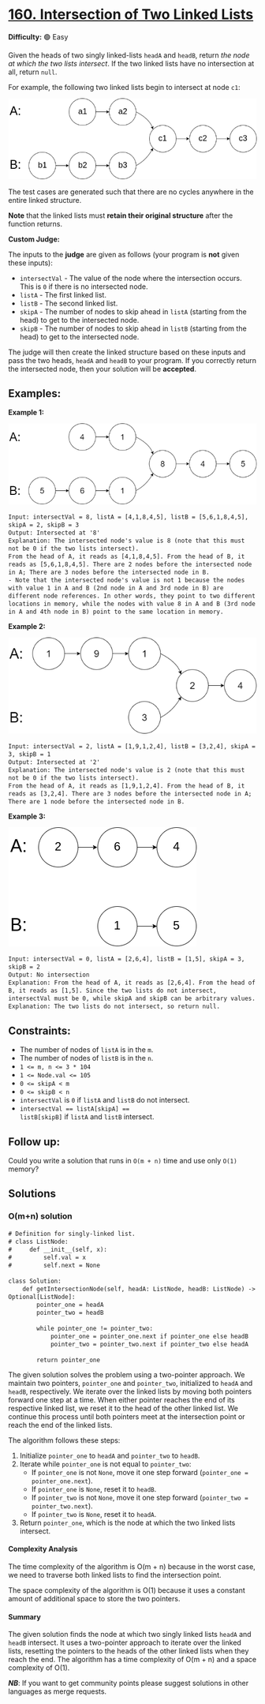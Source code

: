 # [160. Intersection of Two Linked Lists](https://leetcode.com/problems/intersection-of-two-linked-lists/)

**Difficulty:** :green_circle: Easy

Given the heads of two singly linked-lists `headA` and `headB`, return *the node at which the two lists intersect*. If the two linked lists have no intersection at all, return `null`.

For example, the following two linked lists begin to intersect at node `c1`:

![049_01.png](./resources/049_01.png)

The test cases are generated such that there are no cycles anywhere in the entire linked structure.

**Note** that the linked lists must **retain their original structure** after the function returns.

**Custom Judge:**

The inputs to the **judge** are given as follows (your program is **not** given these inputs):

- `intersectVal` - The value of the node where the intersection occurs. This is `0` if there is no intersected node.
- `listA` - The first linked list.
- `listB` - The second linked list.
- `skipA` - The number of nodes to skip ahead in `listA` (starting from the head) to get to the intersected node.
- `skipB` - The number of nodes to skip ahead in `listB` (starting from the head) to get to the intersected node.

The judge will then create the linked structure based on these inputs and pass the two heads, `headA` and `headB` to your program. If you correctly return the intersected node, then your solution will be **accepted**.

## Examples:

**Example 1:**

![049_02.png](./resources/049_02.png)

```
Input: intersectVal = 8, listA = [4,1,8,4,5], listB = [5,6,1,8,4,5], skipA = 2, skipB = 3
Output: Intersected at '8'
Explanation: The intersected node's value is 8 (note that this must not be 0 if the two lists intersect).
From the head of A, it reads as [4,1,8,4,5]. From the head of B, it reads as [5,6,1,8,4,5]. There are 2 nodes before the intersected node in A; There are 3 nodes before the intersected node in B.
- Note that the intersected node's value is not 1 because the nodes with value 1 in A and B (2nd node in A and 3rd node in B) are different node references. In other words, they point to two different locations in memory, while the nodes with value 8 in A and B (3rd node in A and 4th node in B) point to the same location in memory.

```

**Example 2:**

![049_03.png](./resources/049_03.png)

```
Input: intersectVal = 2, listA = [1,9,1,2,4], listB = [3,2,4], skipA = 3, skipB = 1
Output: Intersected at '2'
Explanation: The intersected node's value is 2 (note that this must not be 0 if the two lists intersect).
From the head of A, it reads as [1,9,1,2,4]. From the head of B, it reads as [3,2,4]. There are 3 nodes before the intersected node in A; There are 1 node before the intersected node in B.

```

**Example 3:**

![049_04.png](./resources/049_04.png)

```
Input: intersectVal = 0, listA = [2,6,4], listB = [1,5], skipA = 3, skipB = 2
Output: No intersection
Explanation: From the head of A, it reads as [2,6,4]. From the head of B, it reads as [1,5]. Since the two lists do not intersect, intersectVal must be 0, while skipA and skipB can be arbitrary values.
Explanation: The two lists do not intersect, so return null.

```

## Constraints:

- The number of nodes of `listA` is in the `m`.
- The number of nodes of `listB` is in the `n`.
- `1 <= m, n <= 3 * 104`
- `1 <= Node.val <= 105`
- `0 <= skipA < m`
- `0 <= skipB < n`
- `intersectVal` is `0` if `listA` and `listB` do not intersect.
- `intersectVal == listA[skipA] == listB[skipB]` if `listA` and `listB` intersect.

## Follow up:

Could you write a solution that runs in `O(m + n)` time and use only `O(1)` memory?

## Solutions

### O(m+n) solution

```python3
# Definition for singly-linked list.
# class ListNode:
#     def __init__(self, x):
#         self.val = x
#         self.next = None

class Solution:
    def getIntersectionNode(self, headA: ListNode, headB: ListNode) -> Optional[ListNode]:
        pointer_one = headA
        pointer_two = headB

        while pointer_one != pointer_two:
            pointer_one = pointer_one.next if pointer_one else headB
            pointer_two = pointer_two.next if pointer_two else headA

        return pointer_one
```

The given solution solves the problem using a two-pointer approach. We maintain two pointers, `pointer_one` and `pointer_two`, initialized to `headA` and `headB`, respectively. We iterate over the linked lists by moving both pointers forward one step at a time. When either pointer reaches the end of its respective linked list, we reset it to the head of the other linked list. We continue this process until both pointers meet at the intersection point or reach the end of the linked lists.

The algorithm follows these steps:
1. Initialize `pointer_one` to `headA` and `pointer_two` to `headB`.
2. Iterate while `pointer_one` is not equal to `pointer_two`:
   - If `pointer_one` is not `None`, move it one step forward (`pointer_one = pointer_one.next`).
   - If `pointer_one` is `None`, reset it to `headB`.
   - If `pointer_two` is not `None`, move it one step forward (`pointer_two = pointer_two.next`).
   - If `pointer_two` is `None`, reset it to `headA`.
3. Return `pointer_one`, which is the node at which the two linked lists intersect.

#### Complexity Analysis

The time complexity of the algorithm is O(m + n) because in the worst case, we need to traverse both linked lists to find the intersection point.

The space complexity of the algorithm is O(1) because it uses a constant amount of additional space to store the two pointers.

#### Summary

The given solution finds the node at which two singly linked lists `headA` and `headB` intersect. It uses a two-pointer approach to iterate over the linked lists, resetting the pointers to the heads of the other linked lists when they reach the end. The algorithm has a time complexity of O(m + n) and a space complexity of O(1).

***NB***: If you want to get community points please suggest solutions in other languages as merge requests.
